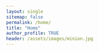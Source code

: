 ```yaml
---
layout: single
sitemap: false
permalink: /home/
title: "Home"
author_profile: TRUE
header: /assets/images/minion.jpg
---
```






